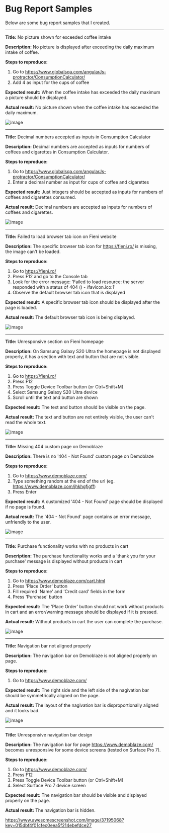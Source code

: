 # Bug Report Samples

Below are some bug report samples that I created.

------------------------

**Title:**
No picture shown for exceeded coffee intake

**Description:**
No picture is displayed after exceeding the daily maximum intake of coffee.

**Steps to reproduce:**
1. Go to https://www.globalsqa.com/angularJs-protractor/ConsumptionCalculator/
2. Add 4 as input for the cups of coffee

**Expected result:**
When the coffee intake has exceeded the daily maximum a picture should be displayed.

**Actual result:**
No picture shown when the coffee intake has exceeded the daily maximum.

![image](https://user-images.githubusercontent.com/20253982/203814518-cd39431d-b296-47d0-ae06-f9f317b3b492.png)

------------------------

**Title:**
Decimal numbers accepted as inputs in Consumption Calculator

**Description:**
Decimal numbers are accepted as inputs for numbers of coffees and cigarettes in Consumption Calculator.

**Steps to reproduce:**
1. Go to https://www.globalsqa.com/angularJs-protractor/ConsumptionCalculator/
2. Enter a decimal number as input for cups of coffee and cigarettes

**Expected result:**
Just integers should be accepted as inputs for numbers of coffees and cigarettes consumed. 

**Actual result:**
Decimal numbers are accepted as inputs for numbers of coffees and cigarettes.

![image](https://user-images.githubusercontent.com/20253982/203808190-190bb6ba-a259-43d0-8878-5d16e521d888.png)

------------------------

**Title:**
Failed to load browser tab icon on Fieni website

**Description:**
The specific browser tab icon for https://fieni.ro/ is missing, the image can't be loaded.

**Steps to reproduce:**
1. Go to https://fieni.ro/ 
2. Press F12 and go to the Console tab
3. Look for the error message: 'Failed to load resource: the server responded with a status of 404 () - /favicon.ico:1'
4. Observe the default browser tab icon that is displayed

**Expected result:**
A specific browser tab icon should be displayed after the page is loaded.

**Actual result:**
The default browser tab icon is being displayed.

![image](https://user-images.githubusercontent.com/20253982/203779636-083fe3d0-1737-4011-b562-1a294ee0617f.png)

--------------------------------------

**Title:**
Unresponsive section on Fieni homepage

**Description:**
On Samsung Galaxy S20 Ultra the homepage is not displayed properly, it has a section with text and button that are not visible.

**Steps to reproduce:**
1. Go to https://fieni.ro/ 
2. Press F12
3. Press Toggle Device Toolbar button (or Ctrl+Shift+M)
4. Select Samsung Galaxy S20 Ultra device
5. Scroll until the text and button are shown

**Expected result:**
The text and button should be visible on the page.

**Actual result:**
The text and button are not entirely visible, the user can't read the whole text.

![image](https://user-images.githubusercontent.com/20253982/203802170-a9139b06-839a-48ac-a4d8-6214f4d132a9.png)

--------------------------------------

**Title:**
Missing 404 custom page on Demoblaze 

**Description:**
There is no '404 - Not Found' custom page on Demoblaze

**Steps to reproduce:**
1. Go to https://www.demoblaze.com/
2. Type something random at the end of the url (eg. https://www.demoblaze.com/jhkhgfjgff)
3. Press Enter

**Expected result:**
A customized '404 - Not Found' page should be displayed if no page is found.

**Actual result:**
The '404 - Not Found' page contains an error message, unfriendly to the user.

![image](https://user-images.githubusercontent.com/20253982/203779310-9c141eb2-6bce-4bfa-8ae0-f36b389333e0.png)

--------------------------------------

**Title:**
Purchase functionality works with no products in cart 

**Description:**
The purchase functionality works and a 'thank you for your purchase' message is displayed without products in cart

**Steps to reproduce:**
1. Go to https://www.demoblaze.com/cart.html
2. Press 'Place Order' button
3. Fill required 'Name' and 'Credit card' fields in the form
4. Press 'Purchase' button

**Expected result:**
The 'Place Order' button should not work without products in cart and an error/warning message should be displayed if it is pressed.

**Actual result:**
Without products in cart the user can complete the purchase. 

![image](https://user-images.githubusercontent.com/20253982/203816765-096674da-0845-429e-8846-92cc677a2b09.png)

--------------------------------------

**Title:**
Navigation bar not aligned properly

**Description:**
The navigation bar on Demoblaze is not aligned properly on page.

**Steps to reproduce:**
1. Go to https://www.demoblaze.com/

**Expected result:**
The right side and the left side of the nagivation bar should be symmetrically aligned on the page.

**Actual result:**
The layout of the nagivation bar is disproportionally aligned and it looks bad.

![image](https://user-images.githubusercontent.com/20253982/203800620-a16d70ca-77b7-4554-a6c1-3347273e697c.png)

--------------------------------------

**Title:**
Unresponsive navigation bar design

**Description:**
The navigation bar for page https://www.demoblaze.com/ becomes unresponsive for some device screens (tested on Surface Pro 7).

**Steps to reproduce:**
1. Go to https://www.demoblaze.com/
2. Press F12
3. Press Toggle Device Toolbar button (or Ctrl+Shift+M)
4. Select Surface Pro 7 device screen

**Expected result:**
The navigation bar should be visible and displayed properly on the page.

**Actual result:**
The navigation bar is hidden. 

https://www.awesomescreenshot.com/image/37195068?key=015dbf4f01cfec0eea5f214ebefdce27
